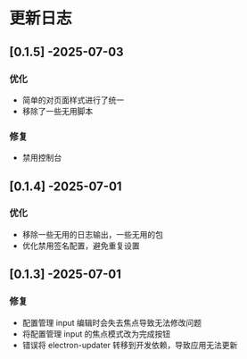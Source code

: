 # 更新日志

## [0.1.5] -2025-07-03

### 优化

- 简单的对页面样式进行了统一
- 移除了一些无用脚本

### 修复

- 禁用控制台


## [0.1.4] -2025-07-01

### 优化

- 移除一些无用的日志输出，一些无用的包
- 优化禁用签名配置，避免重复设置

## [0.1.3] -2025-07-01

### 修复

- 配置管理 input 编辑时会失去焦点导致无法修改问题
- 将配置管理 input 的焦点模式改为完成按钮
- 错误将 electron-updater 转移到开发依赖，导致应用无法更新

